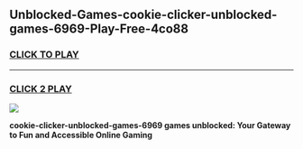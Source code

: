 
## Unblocked-Games-cookie-clicker-unblocked-games-6969-Play-Free-4co88
<h3>
<a href="https://premium76.site?title=cookie-clicker-unblocked-games-6969&ref=21A">CLICK TO PLAY</a></h3>
<hr>

<h3>
<a href="https://premium76.site?title=cookie-clicker-unblocked-games-6969&ref=21A">CLICK 2 PLAY</a>
  
</h3>

<a href="https://premium76.site?title=cookie-clicker-unblocked-games-6969&ref=21A"><img src="https://clearcache.store/games.png"></a>


**cookie-clicker-unblocked-games-6969 games unblocked: Your Gateway to Fun and Accessible Online Gaming**
